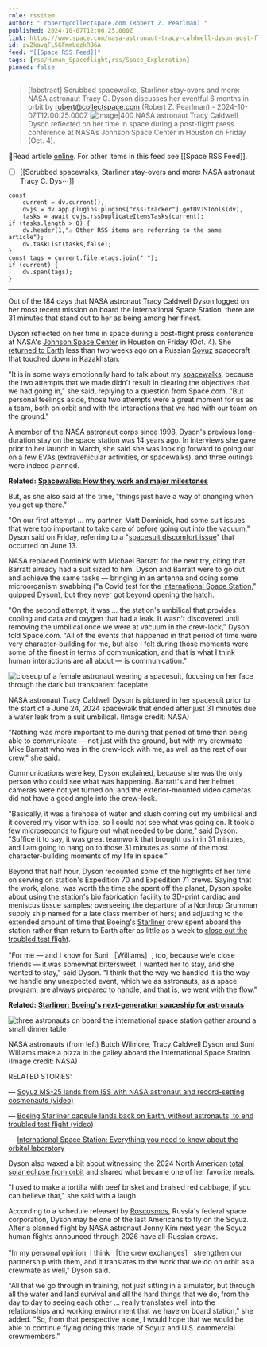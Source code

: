 ```yaml
---
role: rssitem
author: " robert@collectspace.com (Robert Z. Pearlman) "
published: 2024-10-07T12:00:25.000Z
link: https://www.space.com/nasa-astronaut-tracy-caldwell-dyson-post-flight-briefing
id: zvZkavgFL5GFmmUezkRB6A
feed: "[[Space RSS Feed]]"
tags: [rss/Human_Spaceflight,rss/Space_Exploration]
pinned: false
---
```


> [!abstract]  Scrubbed spacewalks, Starliner stay-overs and more: NASA astronaut Tracy C. Dyson discusses her eventful 6 months in orbit  by  robert@collectspace.com (Robert Z. Pearlman)  - 2024-10-07T12:00:25.000Z
> <span class="rss-image">![image|400](https://cdn.mos.cms.futurecdn.net/YXud9By9jEiirv4jJ8uyvZ.jpg)</span> NASA astronaut Tracy Caldwell Dyson reflected on her time in space during a post-flight press conference at NASA’s Johnson Space Center in Houston on Friday (Oct. 4).

🔗Read article [online](https://www.space.com/nasa-astronaut-tracy-caldwell-dyson-post-flight-briefing). For other items in this feed see [[Space RSS Feed]].

- [ ] [[Scrubbed spacewalks, Starliner stay-overs and more꞉ NASA astronaut Tracy C․ Dys⋯]]

~~~dataviewjs
const
    current = dv.current(),
	dvjs = dv.app.plugins.plugins["rss-tracker"].getDVJSTools(dv),
	tasks = await dvjs.rssDuplicateItemsTasks(current);
if (tasks.length > 0) {
	dv.header(1,"⚠ Other RSS items are referring to the same article");
    dv.taskList(tasks,false);
}
const tags = current.file.etags.join(" ");
if (current) {
	dv.span(tags);
}
~~~

- - -
Out of the 184 days that NASA astronaut Tracy Caldwell Dyson logged on her most recent mission on board the International Space Station, there are 31 minutes that stand out to her as being among her finest.

Dyson reflected on her time in space during a post-flight press conference at NASA's [Johnson Space Center](https://www.space.com/17216-nasa-johnson-space-center.html) in Houston on Friday (Oct. 4). She [returned to Earth](https://www.space.com/soyuz-ms-25-landing-record-days-space) less than two weeks ago on a Russian [Soyuz](https://www.space.com/40951-soyuz-spacecraft.html) spacecraft that touched down in Kazakhstan. 

"It is in some ways emotionally hard to talk about my [spacewalks](https://www.space.com/spacewalk-history.html), because the two attempts that we made didn't result in clearing the objectives that we had going in," she said, replying to a question from Space.com. "But personal feelings aside, those two attempts were a great moment for us as a team, both on orbit and with the interactions that we had with our team on the ground."

A member of the NASA astronaut corps since 1998, Dyson's previous long-duration stay on the space station was 14 years ago. In interviews she gave prior to her launch in March, she said she was looking forward to going out on a few EVAs (extravehicular activities, or spacewalks), and three outings were indeed planned.

**Related:** [**Spacewalks: How they work and major milestones**](https://www.space.com/spacewalk-history.html)

But, as she also said at the time, "things just have a way of changing when you get up there."

"On our first attempt … my partner, Matt Dominick, had some suit issues that were too important to take care of before going out into the vacuum," Dyson said on Friday, referring to a "[spacesuit discomfort issue](https://www.space.com/nasa-astronauts-spacewalk-june-13-2024-postponed)" that occurred on June 13.

NASA replaced Dominick with Michael Barratt for the next try, citing that Barratt already had a suit sized to him. Dyson and Barratt were to go out and achieve the same tasks — bringing in an antenna and doing some microorganism swabbing ("a Covid test for the [International Space Station](https://www.space.com/16748-international-space-station.html)," quipped Dyson), [but they never got beyond opening the hatch](https://www.space.com/international-space-station-spacewalk-coolant-leak-postpone).

"On the second attempt, it was … the station's umbilical that provides cooling and data and oxygen that had a leak. It wasn't discovered until removing the umbilical once we were at vacuum in the crew-lock," Dyson told Space.com. "All of the events that happened in that period of time were very character-building for me, but also I felt during those moments were some of the finest in terms of communication, and that is what I think human interactions are all about — is communication."

![closeup of a female astronaut wearing a spacesuit, focusing on her face through the dark but transparent faceplate](https://cdn.mos.cms.futurecdn.net/wczbPdmuRYosDY6UqRWiXF.jpg)

NASA astronaut Tracy Caldwell Dyson is pictured in her spacesuit prior to the start of a June 24, 2024 spacewalk that ended after just 31 minutes due a water leak from a suit umbilical. (Image credit: NASA)

"Nothing was more important to me during that period of time than being able to communicate — not just with the ground, but with my crewmate Mike Barratt who was in the crew-lock with me, as well as the rest of our crew," she said.

Communications were key, Dyson explained, because she was the only person who could see what was happening. Barratt's and her helmet cameras were not yet turned on, and the exterior-mounted video cameras did not have a good angle into the crew-lock. 

"Basically, it was a firehose of water and slush coming out my umbilical and it covered my visor with ice, so I could not see what was going on. It took a few microseconds to figure out what needed to be done," said Dyson. "Suffice it to say, it was great teamwork that brought us in in 31 minutes, and I am going to hang on to those 31 minutes as some of the most character-building moments of my life in space."

Beyond that half hour, Dyson recounted some of the highlights of her time on serving on station's Expedition 70 and Expedition 71 crews. Saying that the work, alone, was worth the time she spent off the planet, Dyson spoke about using the station's bio fabrication facility to [3D-print](https://www.space.com/astronauts-3d-print-first-metal-part-on-iss) cardiac and meniscus tissue samples; overseeing the departure of a Northrop Grumman supply ship named for a late class member of hers; and adjusting to the extended amount of time that Boeing's [Starliner](https://www.space.com/19367-boeing-cst-100.html) crew spent aboard the station rather than return to Earth after as little as a week to [close out the troubled test flight](https://www.space.com/boeing-starliner-lands-earth-crew-flight-test-mission).

"For me — and I know for Suni ［Williams］, too, because we'e close friends — it was somewhat bittersweet. I wanted her to stay, and she wanted to stay," said Dyson. "I think that the way we handled it is the way we handle any unexpected event, which we as astronauts, as a space program, are always prepared to handle, and that is, we went with the flow."

**Related:** [**Starliner: Boeing's next-generation spaceship for astronauts**](https://www.space.com/19367-boeing-cst-100.html)

![three astronauts on board the international space station gather around a small dinner table](https://cdn.mos.cms.futurecdn.net/AtoYDMrXhG5B8EYTfMe5VZ.jpg)

NASA astronauts (from left) Butch Wilmore, Tracy Caldwell Dyson and Suni Williams make a pizza in the galley aboard the International Space Station. (Image credit: NASA)

RELATED STORIES:

— [Soyuz MS-25 lands from ISS with NASA astronaut and record-setting cosmonauts (video)](https://www.space.com/soyuz-ms-25-landing-record-days-space)

— [Boeing Starliner capsule lands back on Earth, without astronauts, to end troubled test flight (video](https://www.space.com/boeing-starliner-lands-earth-crew-flight-test-mission))

— [International Space Station: Everything you need to know about the orbital laboratory](https://www.space.com/16748-international-space-station.html)

Dyson also waxed a bit about witnessing the 2024 North American [total solar eclipse from orbit](https://www.space.com/2024-solar-eclipse-astronaut-photos-space-station) and shared what became one of her favorite meals.

"I used to make a tortilla with beef brisket and braised red cabbage, if you can believe that," she said with a laugh.

According to a schedule released by [Roscosmos](https://www.space.com/22724-roscosmos.html), Russia's federal space corporation, Dyson may be one of the last Americans to fly on the Soyuz. After a planned flight by NASA astronaut Jonny Kim next year, the Soyuz human flights announced through 2026 have all-Russian crews. 

"In my personal opinion, I think ［the crew exchanges］ strengthen our partnership with them, and it translates to the work that we do on orbit as a crewmate as well," Dyson said. 

"All that we go through in training, not just sitting in a simulator, but through all the water and land survival and all the hard things that we do, from the day to day to seeing each other … really translates well into the relationships and working environment that we have on board station," she added. "So, from that perspective alone, I would hope that we would be able to continue flying doing this trade of Soyuz and U.S. commercial crewmembers."